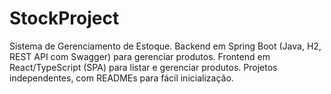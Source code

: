 # StockProject
Sistema de Gerenciamento de Estoque. Backend em Spring Boot (Java, H2, REST API com Swagger) para gerenciar produtos. Frontend em React/TypeScript (SPA) para listar e gerenciar produtos. Projetos independentes, com READMEs para fácil inicialização.
